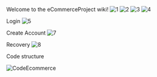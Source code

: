 Welcome to the eCommerceProject wiki!
![1](https://user-images.githubusercontent.com/83319306/156959307-c34c9782-5d91-40d7-bcd1-842ee049b98a.png)
![2](https://user-images.githubusercontent.com/83319306/156959315-03817b78-b368-4559-a380-9ec22cfda52e.png)
![3](https://user-images.githubusercontent.com/83319306/156959320-fc24ae36-2c89-47d9-ba6d-54fc6ecf6cff.png)
![4](https://user-images.githubusercontent.com/83319306/156959321-d0e874ef-d0c8-4d5a-a5ed-d0f791fdc6b1.png)


Login
![5](https://user-images.githubusercontent.com/83319306/156959335-1aad905c-881d-4b34-8974-7aa90b22019e.png)


Create Account
![7](https://user-images.githubusercontent.com/83319306/156959362-d1d39939-039a-4726-b816-9e3579a62d31.png)


Recovery
![8](https://user-images.githubusercontent.com/83319306/156959376-db5cd567-9c00-4c68-9a7e-83158f4741e0.png)

Code structure

![CodeEcommerce](https://user-images.githubusercontent.com/83319306/156959418-9c9b1aec-15bc-4810-bc21-6fb07c769465.png)



